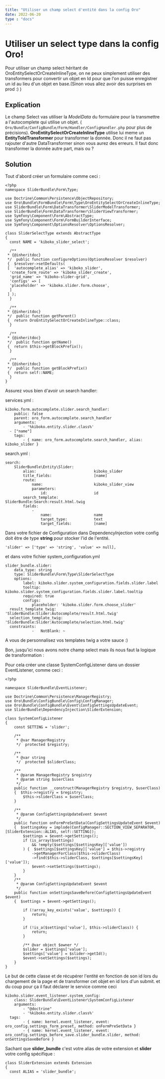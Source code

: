 ```yaml
---
title: "Utiliser un champ select d'entité dans la config Oro"
date: 2022-06-20
type : "docs"
---
```


# Utiliser un select type dans la config Oro!

Pour utiliser un champ select héritant de OroEntitySelectOrCreateInlineType, on ne peux simplement utiliser des transformers pour convertir un objet en Id pour que l'on puisse enregistrer un id au lieu d'un objet en base.(Sinon vous allez avoir des surprises en prod :) )

## Explication

Le champ Select vas utiliser la *ModelData* du formulaire pour la transmettre a l'autocomplete qui utilise un objet. ( `Oro/Bundle/ConfigBundle/Form/Handler/ConfigHandler.php` pour plus de précisions).
**OroEntitySelectOrCreateInlineType** utilise lui  meme un **EntityToIdTransformer** pour transformer la donnée. Donc il ne faut pas rajouter d'autre DataTransformer sinon vous aurez des erreurs.
Il faut donc transformer la donnée autre part, mais ou ?

## Solution

Tout d'abord créer un formulaire comme ceci :

```
<?php  
namespace SliderBundle\Form\Type;  
  
use Doctrine\Common\Persistence\ObjectRepository;  
use Oro\Bundle\FormBundle\Form\Type\OroEntitySelectOrCreateInlineType;  
use SliderBundle\Form\DataTransformer\SliderModelTransformer;  
use SliderBundle\Form\DataTransformer\SliderViewTransformer;  
use Symfony\Component\Form\AbstractType;  
use Symfony\Component\Form\FormBuilderInterface;  
use Symfony\Component\OptionsResolver\OptionsResolver;  
  
class SliderSelectType extends AbstractType  
{  
  const NAME = 'kiboko_slider_select';  
  
  /**  
 * {@inheritdoc}  
 */  public function configureOptions(OptionsResolver $resolver)  
 {  $resolver->setDefaults(  
 [  'autocomplete_alias' => 'kiboko_slider',  
  'create_form_route' => 'kiboko_slider_create',  
  'grid_name' => 'kiboko-slider-grid',  
  'configs' => [  
  'placeholder' => 'kiboko.slider.form.choose',  
  ]  
 ] );  
  }  
  
  /**  
 * {@inheritdoc}  
 */  public function getParent()  
 {  return OroEntitySelectOrCreateInlineType::class;  
  }  
  
  /**  
 * {@inheritdoc}  
 */  public function getName()  
 {  return $this->getBlockPrefix();  
  }  
  
  /**  
 * {@inheritdoc}  
 */  public function getBlockPrefix()  
 {  return self::NAME;  
  }  
}
```

Assurez vous bien d'avoir un search handler:

services.yml :
```
kiboko.form.autocomplete.slider.search_handler:  
    public: false  
    parent: oro_form.autocomplete.search_handler  
    arguments:  
        - '%kiboko.entity.slider.class%'  
  - ["name"]  
    tags:  
        - { name: oro_form.autocomplete.search_handler, alias: kiboko_slider }
```
search.yml :
```
search:  
    SliderBundle\Entity\Slider:  
        alias:                          kiboko_slider  
        title_fields:                   [name]  
        route:  
            name:                       kiboko_slider_view  
            parameters:  
                id:                     id  
        search_template:                SliderBundle:Search:result.html.twig  
        fields:  
            -  
                name:                   name  
                target_type:            text  
                target_fields:          [name]
```    

Dans votre fichier de Configuration dans DependencyInjection votre config doit être de type **string**    pour stocker l'id de l'entité.

    'slider' => ['type' => 'string', 'value' => null],

et dans votre fichier system_configuration.yml

```
slider_bundle.slider:  
    data_type: string  
    type: SliderBundle\Form\Type\SliderSelectType  
    options:  
        label: kiboko.slider.system_configuration.fields.slider.label  
        tooltip: kiboko.slider.system_configuration.fields.slider.label.tooltip  
        required: true  
        configs:  
            placeholder: 'kiboko.slider.form.choose_slider'  
  result_template_twig: 'SliderBundle:Slider:Autocomplete/result.html.twig'  
  selection_template_twig: 'SliderBundle:Slider:Autocomplete/selection.html.twig'  
  constraints:  
            -   NotBlank: ~
```

A vous de personnalisez vos templates twig a votre sauce :)

Bon, jusqu'ici nous avons notre champ select mais ils nous faut la logique de transformation :

Pour cela  créer une classe SystemConfigListener dans un dossier EventListener, comme ceci :
```
<?php

namespace SliderBundle\EventListener;

use Doctrine\Common\Persistence\ManagerRegistry;
use Oro\Bundle\ConfigBundle\Config\ConfigManager;
use Oro\Bundle\ConfigBundle\Event\ConfigSettingsUpdateEvent;
use SliderBundle\DependencyInjection\SliderExtension;

class SystemConfigListener
{
    const SETTING = 'slider';

    /**
     * @var ManagerRegistry
     */  protected $registry;

    /**
     * @var string
     */  protected $sliderClass;

    /**
     * @param ManagerRegistry $registry
     * @param string $userClass
     */
    public function __construct(ManagerRegistry $registry, $userClass)
    {  $this->registry = $registry;
        $this->sliderClass = $userClass;
    }

    /**
     * @param ConfigSettingsUpdateEvent $event
     */
    public function onFormPreSetData(ConfigSettingsUpdateEvent $event)
    {  $settingsKey = implode(ConfigManager::SECTION_VIEW_SEPARATOR, [SliderExtension::ALIAS, self::SETTING]);
        $settings = $event->getSettings();
        if (is_array($settings)
            && !empty($settings[$settingsKey]['value'])
        ) {  $settings[$settingsKey]['value'] = $this->registry
            ->getManagerForClass($this->sliderClass)
            ->find($this->sliderClass, $settings[$settingsKey]['value']);
            $event->setSettings($settings);
        }
    }
    /**
     * @param ConfigSettingsUpdateEvent $event
     */
    public function onSettingsSaveBefore(ConfigSettingsUpdateEvent $event)
    {  $settings = $event->getSettings();

        if (!array_key_exists('value', $settings)) {
            return;
        }

        if (!is_a($settings['value'], $this->sliderClass)) {
            return;
        }

        /** @var object $owner */
        $slider = $settings['value'];
        $settings['value'] = $slider->getId();
        $event->setSettings($settings);
    }
}
```

Le but de cette classe et de récupérer l'entité en fonction de son id lors du chargement de la page et de transformer cet objet en id lors d'un submit.
et du coup pour ça il faut déclarer le service comme ceci
````
kiboko.slider.event_listener.system_config:  
    class: SliderBundle\EventListener\SystemConfigListener  
    arguments:  
        - "@doctrine"  
        - '%kiboko.entity.slider.class%'  
  tags:  
        - { name: kernel.event_listener, event: oro_config.settings_form_preset, method: onFormPreSetData }  
        - { name: kernel.event_listener, event: oro_config.settings_before_save.slider_bundle.slider, method: onSettingsSaveBefore }
````

Sachant que  **slider_bundle** c'est votre alias de votre extension et **slider** votre config spécifique :
```
class SliderExtension extends Extension  
{  
  const ALIAS = 'slider_bundle';
  
```
